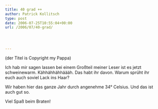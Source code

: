 ```yaml
---
title: 40 grad ++
author: Patrick Kollitsch
type: post
date: 2006-07-25T10:55:04+00:00
url: /2006/07/40-grad/




---
```

(der Titel is Copyright my Pappa)

Ich hab mir sagen lassen bei einem Großteil meiner Leser ist es jetzt schweinewarm. Kähhähhähhäääh. Das habt ihr davon. Warum sprüht ihr euch auch soviel Lack ins Haar?

Wir haben hier das ganze Jahr durch angenehme 34° Celsius. Und das ist auch gut so. 

Viel Spaß beim Braten!

